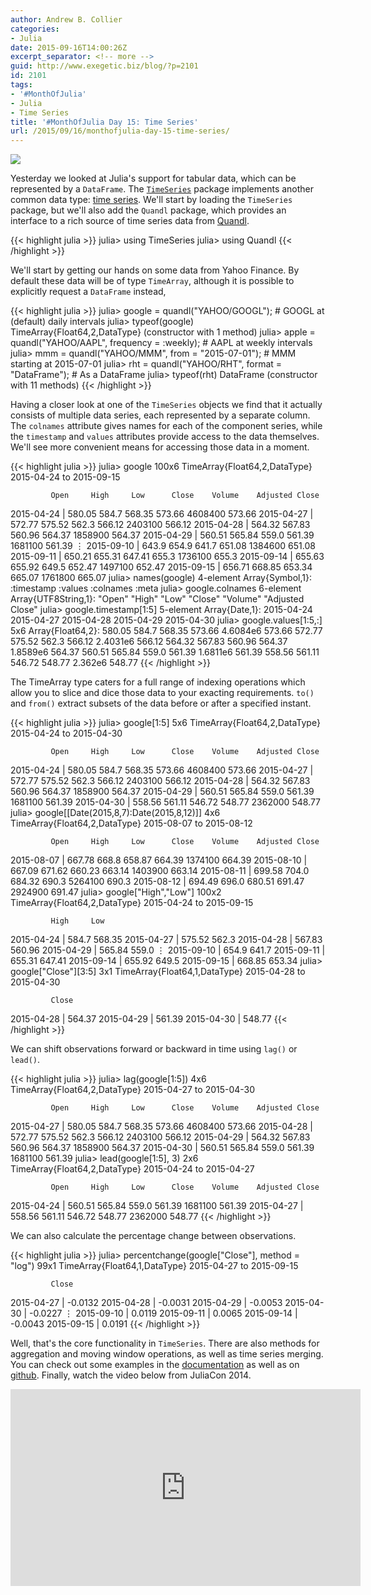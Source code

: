 ```yaml
---
author: Andrew B. Collier
categories:
- Julia
date: 2015-09-16T14:00:26Z
excerpt_separator: <!-- more -->
guid: http://www.exegetic.biz/blog/?p=2101
id: 2101
tags:
- '#MonthOfJulia'
- Julia
- Time Series
title: '#MonthOfJulia Day 15: Time Series'
url: /2015/09/16/monthofjulia-day-15-time-series/
---
```


<!--more-->

<img src="/img/2015/09/Julia-Logo-TimeSeries.png">

Yesterday we looked at Julia's support for tabular data, which can be represented by a `DataFrame`. The [`TimeSeries`](https://github.com/JuliaStats/TimeSeries.jl) package implements another common data type: [time series](https://en.wikipedia.org/wiki/Time_series). We'll start by loading the `TimeSeries` package, but we'll also add the `Quandl` package, which provides an interface to a rich source of time series data from [Quandl](https://www.quandl.com/).

{{< highlight julia >}}
julia> using TimeSeries
julia> using Quandl
{{< /highlight >}}

We'll start by getting our hands on some data from Yahoo Finance. By default these data will be of type `TimeArray`, although it is possible to explicitly request a `DataFrame` instead,

{{< highlight julia >}}
julia> google = quandl("YAHOO/GOOGL"); # GOOGL at (default) daily intervals
julia> typeof(google)
TimeArray{Float64,2,DataType} (constructor with 1 method)
julia> apple = quandl("YAHOO/AAPL", frequency = :weekly); # AAPL at weekly intervals
julia> mmm = quandl("YAHOO/MMM", from = "2015-07-01"); # MMM starting at 2015-07-01
julia> rht = quandl("YAHOO/RHT", format = "DataFrame"); # As a DataFrame
julia> typeof(rht)
DataFrame (constructor with 11 methods)
{{< /highlight >}}

Having a closer look at one of the `TimeSeries` objects we find that it actually consists of multiple data series, each represented by a separate column. The `colnames` attribute gives names for each of the component series, while the `timestamp` and `values` attributes provide access to the data themselves. We'll see more convenient means for accessing those data in a moment.

{{< highlight julia >}}
julia> google
100x6 TimeArray{Float64,2,DataType} 2015-04-24 to 2015-09-15

             Open     High     Low      Close    Volume    Adjusted Close
2015-04-24 | 580.05   584.7    568.35   573.66   4608400   573.66
2015-04-27 | 572.77   575.52   562.3    566.12   2403100   566.12
2015-04-28 | 564.32   567.83   560.96   564.37   1858900   564.37
2015-04-29 | 560.51   565.84   559.0    561.39   1681100   561.39
⋮
2015-09-10 | 643.9    654.9    641.7    651.08   1384600   651.08
2015-09-11 | 650.21   655.31   647.41   655.3    1736100   655.3
2015-09-14 | 655.63   655.92   649.5    652.47   1497100   652.47
2015-09-15 | 656.71   668.85   653.34   665.07   1761800   665.07
julia> names(google)
4-element Array{Symbol,1}:
 :timestamp
 :values
 :colnames
 :meta
julia> google.colnames
6-element Array{UTF8String,1}:
 "Open"
 "High"
 "Low"
 "Close"
 "Volume"
 "Adjusted Close"
julia> google.timestamp[1:5]
5-element Array{Date,1}:
 2015-04-24
 2015-04-27
 2015-04-28
 2015-04-29
 2015-04-30
julia> google.values[1:5,:]
5x6 Array{Float64,2}:
 580.05   584.7    568.35   573.66   4.6084e6   573.66
 572.77   575.52   562.3    566.12   2.4031e6   566.12
 564.32   567.83   560.96   564.37   1.8589e6   564.37
 560.51   565.84   559.0    561.39   1.6811e6   561.39
 558.56   561.11   546.72   548.77   2.362e6    548.77
{{< /highlight >}}

The TimeArray type caters for a full range of indexing operations which allow you to slice and dice those data to your exacting requirements. `to()` and `from()` extract subsets of the data before or after a specified instant.

{{< highlight julia >}}
julia> google[1:5]
5x6 TimeArray{Float64,2,DataType} 2015-04-24 to 2015-04-30

             Open     High     Low      Close    Volume    Adjusted Close
2015-04-24 | 580.05   584.7    568.35   573.66   4608400   573.66
2015-04-27 | 572.77   575.52   562.3    566.12   2403100   566.12
2015-04-28 | 564.32   567.83   560.96   564.37   1858900   564.37
2015-04-29 | 560.51   565.84   559.0    561.39   1681100   561.39
2015-04-30 | 558.56   561.11   546.72   548.77   2362000   548.77
julia> google[[Date(2015,8,7):Date(2015,8,12)]]
4x6 TimeArray{Float64,2,DataType} 2015-08-07 to 2015-08-12

             Open     High     Low      Close    Volume    Adjusted Close
2015-08-07 | 667.78   668.8    658.87   664.39   1374100   664.39
2015-08-10 | 667.09   671.62   660.23   663.14   1403900   663.14
2015-08-11 | 699.58   704.0    684.32   690.3    5264100   690.3
2015-08-12 | 694.49   696.0    680.51   691.47   2924900   691.47
julia> google["High","Low"]
100x2 TimeArray{Float64,2,DataType} 2015-04-24 to 2015-09-15

             High     Low
2015-04-24 | 584.7    568.35
2015-04-27 | 575.52   562.3
2015-04-28 | 567.83   560.96
2015-04-29 | 565.84   559.0
⋮
2015-09-10 | 654.9 641.7
2015-09-11 | 655.31 647.41
2015-09-14 | 655.92 649.5
2015-09-15 | 668.85 653.34
julia> google["Close"][3:5]
3x1 TimeArray{Float64,1,DataType} 2015-04-28 to 2015-04-30

             Close
2015-04-28 | 564.37
2015-04-29 | 561.39
2015-04-30 | 548.77
{{< /highlight >}}

We can shift observations forward or backward in time using `lag()` or `lead()`.

{{< highlight julia >}}
julia> lag(google[1:5])
4x6 TimeArray{Float64,2,DataType} 2015-04-27 to 2015-04-30

             Open     High     Low      Close    Volume    Adjusted Close
2015-04-27 | 580.05   584.7    568.35   573.66   4608400   573.66
2015-04-28 | 572.77   575.52   562.3    566.12   2403100   566.12
2015-04-29 | 564.32   567.83   560.96   564.37   1858900   564.37
2015-04-30 | 560.51   565.84   559.0    561.39   1681100   561.39
julia> lead(google[1:5], 3)
2x6 TimeArray{Float64,2,DataType} 2015-04-24 to 2015-04-27

             Open     High     Low      Close    Volume    Adjusted Close
2015-04-24 | 560.51   565.84   559.0    561.39   1681100   561.39
2015-04-27 | 558.56   561.11   546.72   548.77   2362000   548.77
{{< /highlight >}}

We can also calculate the percentage change between observations.

{{< highlight julia >}}
julia> percentchange(google["Close"], method = "log")
99x1 TimeArray{Float64,1,DataType} 2015-04-27 to 2015-09-15

             Close
2015-04-27 | -0.0132
2015-04-28 | -0.0031
2015-04-29 | -0.0053
2015-04-30 | -0.0227
⋮
2015-09-10 | 0.0119
2015-09-11 | 0.0065
2015-09-14 | -0.0043
2015-09-15 | 0.0191
{{< /highlight >}}

Well, that's the core functionality in `TimeSeries`. There are also methods for aggregation and moving window operations, as well as time series merging. You can check out some examples in the [documentation](http://timeseriesjl.readthedocs.org/en/latest/index.html) as well as on [github](https://github.com/DataWookie/MonthOfJulia). Finally, watch the video below from JuliaCon 2014.

<iframe width="560" height="315" src="https://www.youtube.com/embed/y_Psv8pUQsQ" frameborder="0" allowfullscreen></iframe>